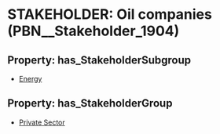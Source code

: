 # STAKEHOLDER: __Oil companies__ (PBN__Stakeholder_1904)

## Property: has_StakeholderSubgroup

* [Energy](PBN__StakeholderSubgroup_30)

## Property: has_StakeholderGroup

* [Private Sector](PBN__StakeholderGroup_5)

